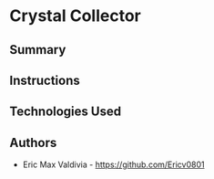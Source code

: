 # Crystal Collector



## Summary


## Instructions


## Technologies Used


## Authors
- Eric Max Valdivia - https://github.com/Ericv0801

